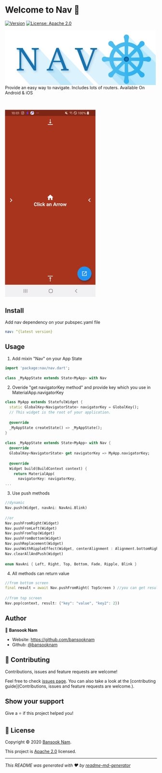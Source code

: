 # Welcome to Nav 👋
[![Version](https://img.shields.io/pub/v/nav.svg?style=flat-square)](https://pub.dev/packages/nav)
[![License: Apache 2.0](https://img.shields.io/badge/License-Apache2.0-yellow.svg)](https://github.com/BansookNam/nav/blob/master/LICENSE)

<img src="https://raw.githubusercontent.com/BansookNam/nav/master/img/nav-title.png" align="left" width="500">

<br/><br/><br/><br/>
  Provide an easy way to navigate. Includes lots of routers. Available On Android & iOS
<br/><br/><br/>

<img src="https://raw.githubusercontent.com/BansookNam/nav/master/img/sample.gif" width="300" />

## Install

Add nav dependency on your pubspec.yaml file

```yaml
nav: ^{latest version}
```

## Usage

1. Add mixin "Nav" on your App State

```dart
import 'package:nav/nav.dart';

class _MyAppState extends State<MyApp> with Nav 
```

2. Overide "get navigatorKey method" and provide key which you use in MaterialApp.navigatorKey

```dart
class MyApp extends StatefulWidget {
  static GlobalKey<NavigatorState> navigatorKey = GlobalKey();
  // This widget is the root of your application.

  @override
  _MyAppState createState() => _MyAppState();
}

class _MyAppState extends State<MyApp> with Nav {
  @override
  GlobalKey<NavigatorState> get navigatorKey => MyApp.navigatorKey;

  @override
  Widget build(BuildContext context) {
    return MaterialApp(
      navigatorKey: navigatorKey,
...
```

3. Use push methods

```dart
//dynamic
Nav.push(Widget, navAni: NavAni.Blink)

//or
Nav.pushFromRight(Widget)
Nav.pushFromLeft(Widget)
Nav.pushFromTop(Widget)
Nav.pushFromBottom(Widget)
Nav.pushReplacement(Widget)
Nav.pushWithRippleEffect(Widget, centerAlignment : Alignment.bottomRight, centerOffset : Offset(10, 10))
Nav.clearAllAndPush(Widget)

enum NavAni { Left, Right, Top, Bottom, Fade, Ripple, Blink }
```

4. All methods can return value

```dart
//from bottom screen
final result = await Nav.pushFromRight( TopScreen ) //you can get result from TopWidget

//from top screen
Nav.pop(context, result: {"key": "value", "key2": 2})
```



## Author

👤 **Bansook Nam**

* Website: https://github.com/bansooknam
* Github: [@bansooknam](https://github.com/bansooknam)

## 🤝 Contributing

Contributions, issues and feature requests are welcome!

Feel free to check [issues page](https://github.com/bansooknam/nav/issues). You can also take a look at the [contributing guide](Contributions, issues and feature requests are welcome.).

## Show your support

Give a ⭐️ if this project helped you!


## 📝 License

Copyright © 2020 [Bansook Nam](https://github.com/bansooknam).

This project is [Apache 2.0](https://github.com/BansookNam/nav/blob/master/LICENSE) licensed.

***
_This README was generated with ❤️ by [readme-md-generator](https://github.com/kefranabg/readme-md-generator)_
